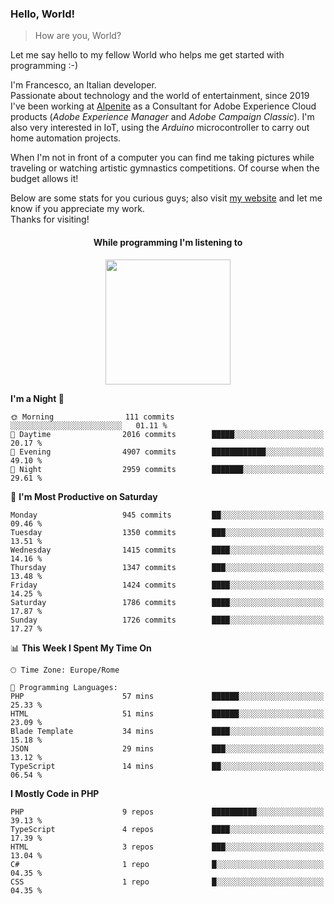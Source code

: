 ### Hello, World!

> How are you, World?

Let me say hello to my fellow World who helps me get started with programming :-)

I'm Francesco, an Italian developer.  
Passionate about technology and the world of entertainment, since 2019 I've been working at [Alpenite](https://www.alpenite.com) as a Consultant for Adobe Experience Cloud products (*Adobe Experience Manager* and *Adobe Campaign Classic*). I'm also very interested in IoT, using the *Arduino* microcontroller to carry out home automation projects.

When I'm not in front of a computer you can find me taking pictures while traveling or watching artistic gymnastics competitions. Of course when the budget allows it!

Below are some stats for you curious guys; also visit [my website](https://www.francescorega.eu) and let me know if you appreciate my work.  
Thanks for visiting!

<div align="center">
  <h4>While programming I'm listening to</h4>
  <a href="https://apps.francescorega.eu/now-playing/11147232609" target="_blank"><img src="https://apps.francescorega.eu/now-playing/11147232609" width="200"></a>
</div>

<!--START_SECTION:waka-->
**I'm a Night 🦉** 

```text
🌞 Morning                111 commits         ░░░░░░░░░░░░░░░░░░░░░░░░░   01.11 % 
🌆 Daytime                2016 commits        █████░░░░░░░░░░░░░░░░░░░░   20.17 % 
🌃 Evening                4907 commits        ████████████░░░░░░░░░░░░░   49.10 % 
🌙 Night                  2959 commits        ███████░░░░░░░░░░░░░░░░░░   29.61 % 
```
📅 **I'm Most Productive on Saturday** 

```text
Monday                   945 commits         ██░░░░░░░░░░░░░░░░░░░░░░░   09.46 % 
Tuesday                  1350 commits        ███░░░░░░░░░░░░░░░░░░░░░░   13.51 % 
Wednesday                1415 commits        ████░░░░░░░░░░░░░░░░░░░░░   14.16 % 
Thursday                 1347 commits        ███░░░░░░░░░░░░░░░░░░░░░░   13.48 % 
Friday                   1424 commits        ████░░░░░░░░░░░░░░░░░░░░░   14.25 % 
Saturday                 1786 commits        ████░░░░░░░░░░░░░░░░░░░░░   17.87 % 
Sunday                   1726 commits        ████░░░░░░░░░░░░░░░░░░░░░   17.27 % 
```


📊 **This Week I Spent My Time On** 

```text
🕑︎ Time Zone: Europe/Rome

💬 Programming Languages: 
PHP                      57 mins             ██████░░░░░░░░░░░░░░░░░░░   25.33 % 
HTML                     51 mins             ██████░░░░░░░░░░░░░░░░░░░   23.09 % 
Blade Template           34 mins             ████░░░░░░░░░░░░░░░░░░░░░   15.18 % 
JSON                     29 mins             ███░░░░░░░░░░░░░░░░░░░░░░   13.12 % 
TypeScript               14 mins             ██░░░░░░░░░░░░░░░░░░░░░░░   06.54 % 
```

**I Mostly Code in PHP** 

```text
PHP                      9 repos             ██████████░░░░░░░░░░░░░░░   39.13 % 
TypeScript               4 repos             ████░░░░░░░░░░░░░░░░░░░░░   17.39 % 
HTML                     3 repos             ███░░░░░░░░░░░░░░░░░░░░░░   13.04 % 
C#                       1 repo              █░░░░░░░░░░░░░░░░░░░░░░░░   04.35 % 
CSS                      1 repo              █░░░░░░░░░░░░░░░░░░░░░░░░   04.35 % 
```




<!--END_SECTION:waka-->
